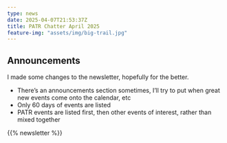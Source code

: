 ```yaml
---
type: news
date: 2025-04-07T21:53:37Z
title: PATR Chatter April 2025
feature-img: "assets/img/big-trail.jpg"
---
```


## Announcements

I made some changes to the newsletter, hopefully for the better.

* There’s an announcements section sometimes, I’ll try to put when great new events come onto the calendar, etc
* Only 60 days of events are listed
* PATR events are listed first, then other events of interest, rather than mixed together


{{% newsletter %}}
